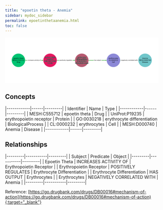 ```yaml
---
title: "epoetin theta - Anemia"
sidebar: mydoc_sidebar
permalink: epoetinthetaanemia.html
toc: false 
---
```


![Path Visualization](/images/epoetinthetaanemia.png)

## Concepts

|------------|------|---------|
| Identifier | Name | Type    |
|------------|------|---------|
| MESH:C555712 | epoetin theta | Drug |
| UniProt:P19235 | erythropoietin receptor | Protein |
| GO:0030218 | erythrocyte differentiation | BiologicalProcess |
| CL:0000232 | erythrocytes | Cell |
| MESH:D000740 | Anemia | Disease |
|------------|------|---------|

## Relationships

|---------|-----------|---------|
| Subject | Predicate | Object  |
|---------|-----------|---------|
| Epoetin Theta | INCREASES ACTIVITY OF | Erythropoietin Receptor |
| Erythropoietin Receptor | POSITIVELY REGULATES | Erythrocyte Differentiation |
| Erythrocyte Differentiation | HAS OUTPUT | Erythrocytes |
| Erythrocytes | NEGATIVELY CORRELATED WITH | Anemia |
|---------|-----------|---------|

Reference: [https://go.drugbank.com/drugs/DB00016#mechanism-of-action](https://go.drugbank.com/drugs/DB00016#mechanism-of-action){:target="_blank"}